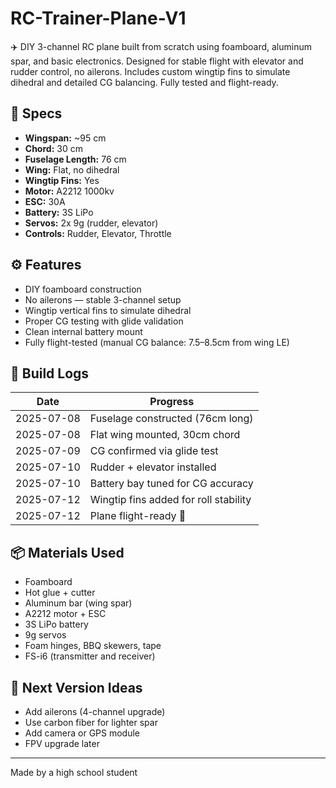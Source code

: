 # RC-Trainer-Plane-V1
✈️ DIY 3-channel RC plane built from scratch using foamboard, aluminum spar, and basic electronics. Designed for stable flight with elevator and rudder control, no ailerons. Includes custom wingtip fins to simulate dihedral and detailed CG balancing. Fully tested and flight-ready.

## 📐 Specs
- **Wingspan:** ~95 cm  
- **Chord:** 30 cm  
- **Fuselage Length:** 76 cm  
- **Wing:** Flat, no dihedral  
- **Wingtip Fins:** Yes   
- **Motor:** A2212 1000kv  
- **ESC:** 30A  
- **Battery:** 3S LiPo  
- **Servos:** 2x 9g (rudder, elevator)  
- **Controls:** Rudder, Elevator, Throttle  

## ⚙️ Features
- DIY foamboard construction
- No ailerons — stable 3-channel setup
- Wingtip vertical fins to simulate dihedral
- Proper CG testing with glide validation
- Clean internal battery mount
- Fully flight-tested (manual CG balance: 7.5–8.5cm from wing LE)

## 🧪 Build Logs

| Date        | Progress                             |
|-------------|--------------------------------------|
| 2025-07-08  | Fuselage constructed (76cm long)     |
| 2025-07-08  | Flat wing mounted, 30cm chord        |
| 2025-07-09  | CG confirmed via glide test          |
| 2025-07-10  | Rudder + elevator installed          |
| 2025-07-10  | Battery bay tuned for CG accuracy    |
| 2025-07-12  | Wingtip fins added for roll stability|
| 2025-07-12  | Plane flight-ready 🚀                |



## 📦 Materials Used
- Foamboard
- Hot glue + cutter
- Aluminum bar (wing spar)
- A2212 motor + ESC
- 3S LiPo battery
- 9g servos
- Foam hinges, BBQ skewers, tape
- FS-i6 (transmitter and receiver)

## 🔋 Next Version Ideas
- Add ailerons (4-channel upgrade)
- Use carbon fiber for lighter spar
- Add camera or GPS module
- FPV upgrade later

---

Made by a high school student
